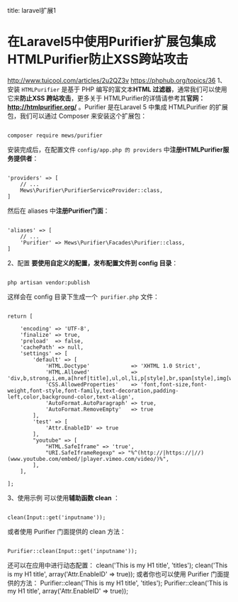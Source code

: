 title: laravel扩展1 

#  在Laravel5中使用Purifier扩展包集成HTMLPurifier防止XSS跨站攻击 
http://www.tuicool.com/articles/2u2QZ3v
https://phphub.org/topics/36
1、安装
` HTMLPurifier ` 是基于 PHP 编写的富文本**HTML 过滤器**，通常我们可以使用它来**防止XSS 跨站攻击**，更多关于 HTMLPurifier的详情请参考其**官网： http://htmlpurifier.org/** 。Purifier 是在Laravel 5 中集成 HTMLPurifier 的扩展包，我们可以通过 Composer 来安装这个扩展包：
```

composer require mews/purifier

```
安装完成后，在配置文件 ` config/app.php 的 providers ` 中**注册HTMLPurifier服务提供者**：
```

'providers' => [
    // ...
    Mews\Purifier\PurifierServiceProvider::class,
]

```
然后在 aliases 中**注册Purifier门面**：
```

'aliases' => [
    // ...
    'Purifier' => Mews\Purifier\Facades\Purifier::class,
]

```
2、配置
**要使用自定义的配置，发布配置文件到 config 目录**：
```

php artisan vendor:publish

```
这样会在 config 目录下生成一个`  purifier.php ` 文件：
```

return [

    'encoding' => 'UTF-8',
    'finalize' => true,
    'preload'  => false,
    'cachePath' => null,
    'settings' => [
        'default' => [
            'HTML.Doctype'             => 'XHTML 1.0 Strict',
            'HTML.Allowed'             => 'div,b,strong,i,em,a[href|title],ul,ol,li,p[style],br,span[style],img[width|height|alt|src]',
            'CSS.AllowedProperties'    => 'font,font-size,font-weight,font-style,font-family,text-decoration,padding-left,color,background-color,text-align',
            'AutoFormat.AutoParagraph' => true,
            'AutoFormat.RemoveEmpty'   => true
        ],
        'test' => [
            'Attr.EnableID' => true
        ],
        "youtube" => [
            "HTML.SafeIframe" => 'true',
            "URI.SafeIframeRegexp" => "%^(http://|https://|//)(www.youtube.com/embed/|player.vimeo.com/video/)%",
        ],
    ],

];

```
3、使用示例
可以使用**辅助函数 clean** ：
```

clean(Input::get('inputname'));

```
或者使用 Purifier 门面提供的 clean 方法：
```

Purifier::clean(Input::get('inputname'));

```
还可以在应用中进行动态配置：
clean('This is my H1 title', 'titles');
clean('This is my H1 title', array('Attr.EnableID' => true));
或者你也可以使用 Purifier 门面提供的方法：
Purifier::clean('This is my H1 title', 'titles');
Purifier::clean('This is my H1 title', array('Attr.EnableID' => true));